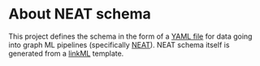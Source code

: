 # About NEAT schema

This project defines the schema in the form of a [YAML file](https://github.com/Knowledge-Graph-Hub/neat_ml_schema/blob/main/src/linkml/neat_ml_schema.yaml) for data going into graph ML pipelines (specifically [NEAT](https://github.com/Knowledge-Graph-Hub/NEAT)). NEAT schema itself is generated from a [linkML](https://github.com/linkml/linkml) template.
